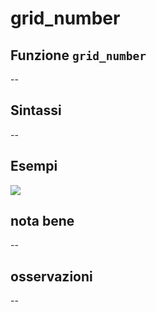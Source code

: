 # grid\_number

## Funzione `grid_number`

--

## Sintassi

--

## Esempi

![](https://github.com/pigreco/HfcQGIS/tree/852bbb62a0d5b7739914d4de0ea5b1ebbb5d81d1/img/variabili/grid_number/grid_number1.png)

## nota bene

--

## osservazioni

--

